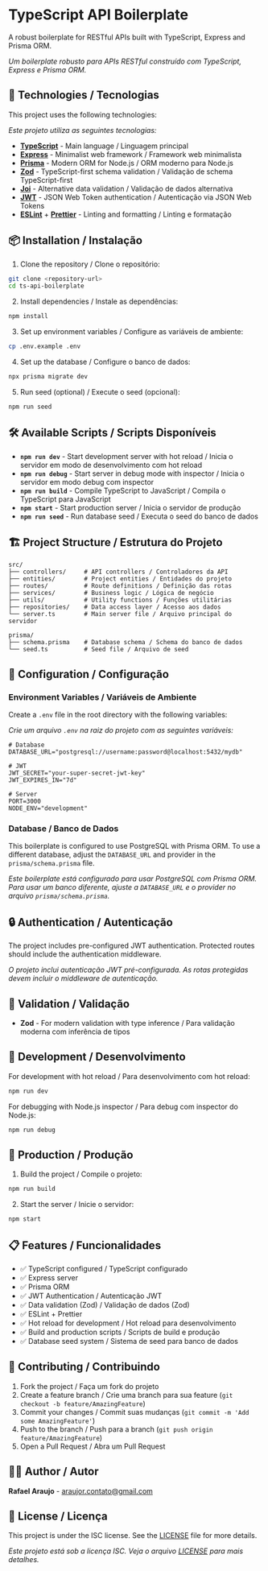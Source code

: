 # TypeScript API Boilerplate

A robust boilerplate for RESTful APIs built with TypeScript, Express and Prisma ORM.

*Um boilerplate robusto para APIs RESTful construído com TypeScript, Express e Prisma ORM.*

## 🚀 Technologies / Tecnologias

This project uses the following technologies:

*Este projeto utiliza as seguintes tecnologias:*

- **[TypeScript](https://www.typescriptlang.org/)** - Main language / Linguagem principal
- **[Express](https://expressjs.com/)** - Minimalist web framework / Framework web minimalista
- **[Prisma](https://www.prisma.io/)** - Modern ORM for Node.js / ORM moderno para Node.js
- **[Zod](https://zod.dev/)** - TypeScript-first schema validation / Validação de schema TypeScript-first
- **[Joi](https://joi.dev/)** - Alternative data validation / Validação de dados alternativa
- **[JWT](https://jwt.io/)** - JSON Web Token authentication / Autenticação via JSON Web Tokens
- **[ESLint](https://eslint.org/)** + **[Prettier](https://prettier.io/)** - Linting and formatting / Linting e formatação

## 📦 Installation / Instalação

1. Clone the repository / Clone o repositório:
```bash
git clone <repository-url>
cd ts-api-boilerplate
```

2. Install dependencies / Instale as dependências:
```bash
npm install
```

3. Set up environment variables / Configure as variáveis de ambiente:
```bash
cp .env.example .env
```

4. Set up the database / Configure o banco de dados:
```bash
npx prisma migrate dev
```

5. Run seed (optional) / Execute o seed (opcional):
```bash
npm run seed
```

## 🛠️ Available Scripts / Scripts Disponíveis

- **`npm run dev`** - Start development server with hot reload / Inicia o servidor em modo de desenvolvimento com hot reload
- **`npm run debug`** - Start server in debug mode with inspector / Inicia o servidor em modo debug com inspector
- **`npm run build`** - Compile TypeScript to JavaScript / Compila o TypeScript para JavaScript
- **`npm start`** - Start production server / Inicia o servidor de produção
- **`npm run seed`** - Run database seed / Executa o seed do banco de dados

## 🏗️ Project Structure / Estrutura do Projeto

```
src/
├── controllers/     # API controllers / Controladores da API
├── entities/        # Project entities / Entidades do projeto
├── routes/          # Route definitions / Definição das rotas
├── services/        # Business logic / Lógica de negócio
├── utils/           # Utility functions / Funções utilitárias
├── repositories/    # Data access layer / Acesso aos dados
└── server.ts        # Main server file / Arquivo principal do servidor

prisma/
├── schema.prisma    # Database schema / Schema do banco de dados
└── seed.ts          # Seed file / Arquivo de seed
```

## 🔧 Configuration / Configuração

### Environment Variables / Variáveis de Ambiente

Create a `.env` file in the root directory with the following variables:

*Crie um arquivo `.env` na raiz do projeto com as seguintes variáveis:*

```env
# Database
DATABASE_URL="postgresql://username:password@localhost:5432/mydb"

# JWT
JWT_SECRET="your-super-secret-jwt-key"
JWT_EXPIRES_IN="7d"

# Server
PORT=3000
NODE_ENV="development"
```

### Database / Banco de Dados

This boilerplate is configured to use PostgreSQL with Prisma ORM. To use a different database, adjust the `DATABASE_URL` and provider in the `prisma/schema.prisma` file.

*Este boilerplate está configurado para usar PostgreSQL com Prisma ORM. Para usar um banco diferente, ajuste a `DATABASE_URL` e o provider no arquivo `prisma/schema.prisma`.*

## 🔒 Authentication / Autenticação

The project includes pre-configured JWT authentication. Protected routes should include the authentication middleware.

*O projeto inclui autenticação JWT pré-configurada. As rotas protegidas devem incluir o middleware de autenticação.*

## 📝 Validation / Validação

- **Zod** - For modern validation with type inference / Para validação moderna com inferência de tipos

## 🧪 Development / Desenvolvimento

For development with hot reload / Para desenvolvimento com hot reload:

```bash
npm run dev
```

For debugging with Node.js inspector / Para debug com inspector do Node.js:

```bash
npm run debug
```

## 🚀 Production / Produção

1. Build the project / Compile o projeto:
```bash
npm run build
```

2. Start the server / Inicie o servidor:
```bash
npm start
```

## 📋 Features / Funcionalidades

- ✅ TypeScript configured / TypeScript configurado
- ✅ Express server
- ✅ Prisma ORM
- ✅ JWT Authentication / Autenticação JWT
- ✅ Data validation (Zod) / Validação de dados (Zod)
- ✅ ESLint + Prettier
- ✅ Hot reload for development / Hot reload para desenvolvimento
- ✅ Build and production scripts / Scripts de build e produção
- ✅ Database seed system / Sistema de seed para banco de dados

## 🤝 Contributing / Contribuindo

1. Fork the project / Faça um fork do projeto
2. Create a feature branch / Crie uma branch para sua feature (`git checkout -b feature/AmazingFeature`)
3. Commit your changes / Commit suas mudanças (`git commit -m 'Add some AmazingFeature'`)
4. Push to the branch / Push para a branch (`git push origin feature/AmazingFeature`)
5. Open a Pull Request / Abra um Pull Request

## 👨‍💻 Author / Autor

**Rafael Araujo** - [araujor.contato@gmail.com](mailto:araujor.contato@gmail.com)

## 📄 License / Licença

This project is under the ISC license. See the [LICENSE](LICENSE) file for more details.

*Este projeto está sob a licença ISC. Veja o arquivo [LICENSE](LICENSE) para mais detalhes.*